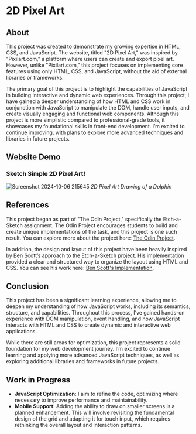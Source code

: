 # 2D Pixel Art

## About
This project was created to demonstrate my growing expertise in HTML, CSS, and JavaScript. The website, titled "2D Pixel Art," was inspired by "Pixilart.com," a platform where users can create and export pixel art. However, unlike "Pixilart.com," this project focuses on implementing core features using only HTML, CSS, and JavaScript, without the aid of external libraries or frameworks. 

The primary goal of this project is to highlight the capabilities of JavaScript in building interactive and dynamic web experiences. Through this project, I have gained a deeper understanding of how HTML and CSS work in conjunction with JavaScript to manipulate the DOM, handle user inputs, and create visually engaging and functional web components. Although this project is more simplistic compared to professional-grade tools, it showcases my foundational skills in front-end development. I’m excited to continue improving, with plans to explore more advanced techniques and libraries in future projects.

## Website Demo

### Sketch Simple 2D Pixel Art!
![Screenshot 2024-10-06 215645](https://github.com/user-attachments/assets/acac52e0-022a-45da-959c-bcb91d491f6d)
_2D Pixel Art Drawing of a Dolphin_

## References
This project began as part of "The Odin Project," specifically the Etch-a-Sketch assignment. The Odin Project encourages students to build and create unique implementations of the task, and this project is one such result. You can explore more about the project here: [The Odin Project](https://www.theodinproject.com/lessons/foundations-etch-a-sketch).

In addition, the design and layout of this project have been heavily inspired by Ben Scott’s approach to the Etch-a-Sketch project. His implementation provided a clear and structured way to organize the layout using HTML and CSS. You can see his work here: [Ben Scott's Implementation](https://benscott.dev).

## Conclusion
This project has been a significant learning experience, allowing me to deepen my understanding of how JavaScript works, including its semantics, structure, and capabilities. Throughout this process, I’ve gained hands-on experience with DOM manipulation, event handling, and how JavaScript interacts with HTML and CSS to create dynamic and interactive web applications.

While there are still areas for optimization, this project represents a solid foundation for my web development journey. I’m excited to continue learning and applying more advanced JavaScript techniques, as well as exploring additional libraries and frameworks in future projects.

## Work in Progress
- **JavaScript Optimization**: I aim to refine the code, optimizing where necessary to improve performance and maintainability.
- **Mobile Support**: Adding the ability to draw on smaller screens is a planned enhancement. This will involve revisiting the fundamental design of the grid and adapting it for touch input, which requires rethinking the overall layout and interaction patterns.


